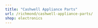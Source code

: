 ```yaml
---
title: "Cashwell Appliance Parts"
url: /richmond/cashwell-appliance-parts/
shop: electronics
---
```

